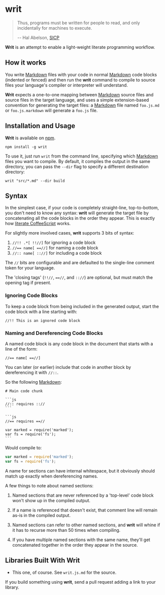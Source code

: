 writ
====

> Thus, programs must be written for people to read, and only incidentally for
> machines to execute.
>
> -- Hal Abelson, [SICP][sicp]


**Writ** is an attempt to enable a light-weight literate programming workflow.


How it works
------------

You write [Markdown][md] files with your code in normal [Markdown][md] code
blocks (indented or fenced) and then run the **writ** command to compile to
source files your language's compiler or interpreter will understand.

**Writ** expects a one-to-one mapping between [Markdown][md] source files and
source files in the target language, and uses a simple extension-based
convention for generating the target files: a [Markdown][md] file named
`foo.js.md` or `foo.js.markdown` will generate a `foo.js` file.


Installation and Usage
----------------------

**Writ** is available on [npm][npm].

    npm install -g writ

To use it, just run `writ` from the command line, specifying which
[Markdown][md] files you want to compile. By default, it compiles the output in
the same directory, you can pass the `--dir` flag to specify a different
destination directory:

    writ "src/*.md" --dir build


Syntax
------

In the simplest case, if your code is completely straight-line, top-to-bottom,
you don't need to know any syntax: **writ** will generate the target file by
concatenating all the code blocks in the order they appear. This is exactly how
[literate CoffeeScript][litcoffee] works.

For slightly more involved cases, **writ** supports 3 bits of syntax:

1. `//!! .*[ !!//]` for ignoring a code block
2. `//== name[ ==//]` for naming a code block
3. `//:: name[ :://]` for including a code block

The `//` bits are configurable and are defaulted to the single-line comment
token for your language.

The 'closing tags' (`!!//`, `==//`, and `:://`) are optional, but must match
the opening tag if present.


### Ignoring Code Blocks

To keep a code block from being included in the generated output, start the
code block with a line starting with:

    //!! This is an ignored code block


### Naming and Dereferencing Code Blocks

A named code block is any code block in the document that starts with a line of
the form:

    //== name[ ==//]

You can later (or earlier) include that code in another block by dereferencing
it with `//::`.

So the following [Markdown][md]:

    # Main code chunk

    ```js
    //:: requires :://
    ```

    ```js
    //== requires ==//

    var marked = require('marked');
    var fs = require('fs');
    ```

Would compile to:

```js
var marked = require('marked');
var fs = require('fs');
```

A name for sections can have internal whitespace, but it obviously should match
up exactly when dereferencing names.

A few things to note about named sections:

1. Named sections that are never referenced by a 'top-level' code block won't
   show up in the compiled output.

2. If a name is referenced that doesn't exist, that comment line will remain
   as-is in the compiled output.

3. Named sections can refer to other named sections, and **writ** will whine if
   it has to recurse more than 50 times when compiling.

4. If you have multiple named sections with the same name, they'll get
   concatenated together in the order they appear in the source.


Libraries Built With Writ
-------------------------

* This one, of course. See `writ.js.md` for the source.

If you build something using **writ**, send a pull request adding a link to
your library.


[sicp]: http://mitpress.mit.edu/sicp/
[litcoffee]: http://ashkenas.com/literate-coffeescript/
[md]: http://daringfireball.net/projects/markdown/
[shebang]: http://en.wikipedia.org/wiki/Shebang_(Unix)
[npm]: https://npmjs.org/
